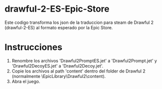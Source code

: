 # drawful-2-ES-Epic-Store
Este codigo transforma los json de la traduccion para steam de Drawful 2 (drawful-2-ES) al formato esperado por la Epic Store.

# Instrucciones 

1. Renombre los archivos 'Drawful2PromptES.jet' a 'Drawful2Prompt.jet' y 'Drawful2DecoyES.jet' a 'Drawful2Decoy.jet'.
2. Copie los archivos al path 'content' dentro del folder de Drawful 2 (normalmente \EpicLibrary\Drawful2\content).
3. Abra el juego.
